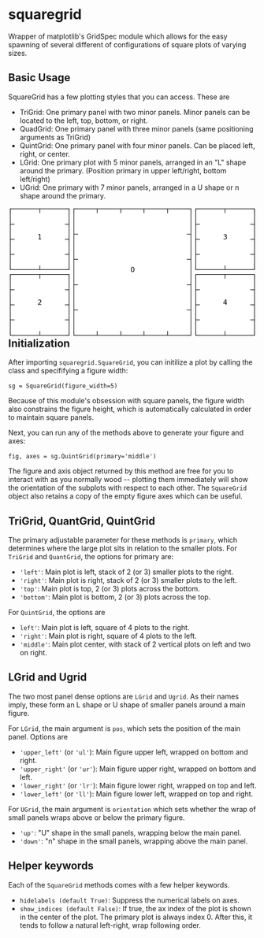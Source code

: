 # squaregrid
Wrapper of matplotlib's GridSpec module which allows for the easy spawning of several different of configurations of square plots of varying sizes.

## Basic Usage 
SquareGrid has a few plotting styles that you can access. These are 
- TriGrid: One primary panel with two minor panels. Minor panels can be located to the left, top, bottom, or right. 
- QuadGrid: One primary panel with three minor panels (same positioning arguments as TriGrid)
- QuintGrid: One primary panel with four minor panels. Can be placed left, right, or center. 
- LGrid: One primary plot with 5 minor panels, arranged in an "L" shape around the primary. (Position primary in upper left/right, bottom left/right)
- UGrid: One primary with 7 minor panels, arranged in a U shape or n shape around the primary. 

<img src="examples/QuintGrid/QuintGrid_primary_middle.png"
     alt="QuintGrid_primary_center"
     style="float: left; margin-right: 10px;" />

## Initialization 

After importing `squaregrid.SquareGrid`, you can initilize a plot by calling the class and specififying a figure width:
```
sg = SquareGrid(figure_width=5)
```
Because of this module's obsession with square panels, the figure width also constrains the figure height, which is automatically calculated in order to maintain square panels. 

Next, you can run any of the methods above to generate your figure and axes: 
```
fig, axes = sg.QuintGrid(primary='middle')
```
The figure and axis object returned by this method are free for you to interact with as you normally wood -- plotting them immediately will show the orientation of the subplots with respect to each other. The `SquareGrid` object also retains a copy of the empty figure axes which can be useful. 

## TriGrid, QuantGrid, QuintGrid
The primary adjustable parameter for these methods is `primary`, which determines where the large plot sits in relation to the smaller plots. For `TriGrid` and `QuantGrid`, the options for primary are: 
- `'left'`: Main plot is left, stack of 2 (or 3) smaller plots to the right.
- `'right'`: Main plot is right, stack of 2 (or 3) smaller plots to the left. 
- `'top'`: Main plot is top, 2 (or 3) plots across the bottom. 
- `'bottom'`: Main plot is bottom, 2 (or 3) plots across the top. 

For `QuintGrid`, the options are 
- `left'`: Main plot is left, square of 4 plots to the right.
- `'right'`: Main plot is right, square of 4 plots to the left.
- `'middle'`: Main plot center, with stack of 2 vertical plots on left and two on right. 

## LGrid and Ugrid 
The two most panel dense options are `LGrid` and `Ugrid`. As their names imply, these form an L shape or U shape of smaller panels around a main figure.

For `LGrid`, the main argument is `pos`, which sets the position of the main panel. Options are 
- `'upper_left'` (or `'ul'`): Main figure upper left, wrapped on bottom and right. 
- `'upper_right'` (or `'ur'`): Main figure upper right, wrapped on bottom and left. 
- `'lower_right'` (or `'lr'`): Main figure lower right, wrapped on top and left. 
- `'lower_left'` (or `'ll'`): Main figure lower left, wrapped on top and right. 

For `UGrid`, the main argument is `orientation` which sets whether the wrap of small panels wraps above or below the primary figure. 
- `'up'`: "U" shape in the small panels, wrapping below the main panel. 
- `'down'`: "n" shape in the small panels, wrapping above the main panel. 

## Helper keywords 
Each of the `SquareGrid` methods comes with a few helper keywords. 
- `hidelabels (default True)`: Suppress the numerical labels on axes. 
- `show_indices (default False)`: If true, the ax index of the plot is shown in the center of the plot. The primary plot is always index 0. After this, it tends to follow a natural left-right, wrap following order. 








